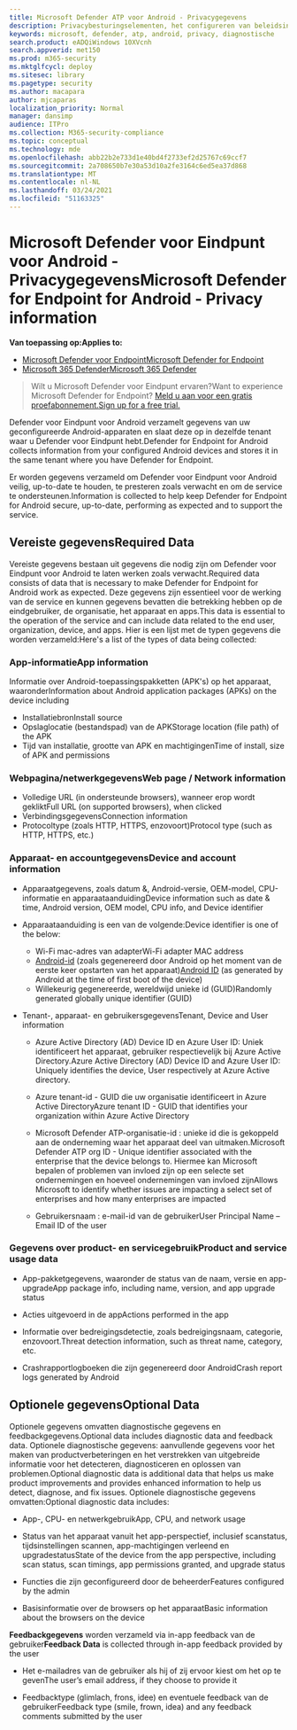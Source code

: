 ```yaml
---
title: Microsoft Defender ATP voor Android - Privacygegevens
description: Privacybesturingselementen, het configureren van beleidsinstellingen die van invloed zijn op privacy en informatie over de diagnostische gegevens die worden verzameld in Microsoft Defender ATP voor Android.
keywords: microsoft, defender, atp, android, privacy, diagnostische
search.product: eADQiWindows 10XVcnh
search.appverid: met150
ms.prod: m365-security
ms.mktglfcycl: deploy
ms.sitesec: library
ms.pagetype: security
ms.author: macapara
author: mjcaparas
localization_priority: Normal
manager: dansimp
audience: ITPro
ms.collection: M365-security-compliance
ms.topic: conceptual
ms.technology: mde
ms.openlocfilehash: abb22b2e733d1e40bd4f2733ef2d25767c69ccf7
ms.sourcegitcommit: 2a708650b7e30a53d10a2fe3164c6ed5ea37d868
ms.translationtype: MT
ms.contentlocale: nl-NL
ms.lasthandoff: 03/24/2021
ms.locfileid: "51163325"
---
```

#  <a name="microsoft-defender-for-endpoint-for-android---privacy-information"></a><span data-ttu-id="f531b-104">Microsoft Defender voor Eindpunt voor Android - Privacygegevens</span><span class="sxs-lookup"><span data-stu-id="f531b-104">Microsoft Defender for Endpoint for Android - Privacy information</span></span>

<span data-ttu-id="f531b-105">**Van toepassing op:**</span><span class="sxs-lookup"><span data-stu-id="f531b-105">**Applies to:**</span></span>
- [<span data-ttu-id="f531b-106">Microsoft Defender voor Endpoint</span><span class="sxs-lookup"><span data-stu-id="f531b-106">Microsoft Defender for Endpoint</span></span>](https://go.microsoft.com/fwlink/p/?linkid=2154037)
- [<span data-ttu-id="f531b-107">Microsoft 365 Defender</span><span class="sxs-lookup"><span data-stu-id="f531b-107">Microsoft 365 Defender</span></span>](https://go.microsoft.com/fwlink/?linkid=2118804)

> <span data-ttu-id="f531b-108">Wilt u Microsoft Defender voor Eindpunt ervaren?</span><span class="sxs-lookup"><span data-stu-id="f531b-108">Want to experience Microsoft Defender for Endpoint?</span></span> [<span data-ttu-id="f531b-109">Meld u aan voor een gratis proefabonnement.</span><span class="sxs-lookup"><span data-stu-id="f531b-109">Sign up for a free trial.</span></span>](https://www.microsoft.com/microsoft-365/windows/microsoft-defender-atp?ocid=docs-wdatp-exposedapis-abovefoldlink) 


<span data-ttu-id="f531b-110">Defender voor Eindpunt voor Android verzamelt gegevens van uw geconfigureerde Android-apparaten en slaat deze op in dezelfde tenant waar u Defender voor Eindpunt hebt.</span><span class="sxs-lookup"><span data-stu-id="f531b-110">Defender for Endpoint for Android collects information from your configured Android devices and stores it in the same tenant where you have Defender for Endpoint.</span></span>

<span data-ttu-id="f531b-111">Er worden gegevens verzameld om Defender voor Eindpunt voor Android veilig, up-to-date te houden, te presteren zoals verwacht en om de service te ondersteunen.</span><span class="sxs-lookup"><span data-stu-id="f531b-111">Information is collected to help keep Defender for Endpoint for Android secure, up-to-date, performing as expected and to support the service.</span></span>

## <a name="required-data"></a><span data-ttu-id="f531b-112">Vereiste gegevens</span><span class="sxs-lookup"><span data-stu-id="f531b-112">Required Data</span></span> 

<span data-ttu-id="f531b-113">Vereiste gegevens bestaan uit gegevens die nodig zijn om Defender voor Eindpunt voor Android te laten werken zoals verwacht.</span><span class="sxs-lookup"><span data-stu-id="f531b-113">Required data consists of data that is necessary to make Defender for Endpoint for Android work as expected.</span></span> <span data-ttu-id="f531b-114">Deze gegevens zijn essentieel voor de werking van de service en kunnen gegevens bevatten die betrekking hebben op de eindgebruiker, de organisatie, het apparaat en apps.</span><span class="sxs-lookup"><span data-stu-id="f531b-114">This data is essential to the operation of the service and can include data related to the end user, organization, device, and apps.</span></span> <span data-ttu-id="f531b-115">Hier is een lijst met de typen gegevens die worden verzameld:</span><span class="sxs-lookup"><span data-stu-id="f531b-115">Here's a list of the types of data being collected:</span></span>

### <a name="app-information"></a><span data-ttu-id="f531b-116">App-informatie</span><span class="sxs-lookup"><span data-stu-id="f531b-116">App information</span></span>

<span data-ttu-id="f531b-117">Informatie over Android-toepassingspakketten (APK's) op het apparaat, waaronder</span><span class="sxs-lookup"><span data-stu-id="f531b-117">Information about Android application packages (APKs) on the device including</span></span>

-  <span data-ttu-id="f531b-118">Installatiebron</span><span class="sxs-lookup"><span data-stu-id="f531b-118">Install source</span></span>
-  <span data-ttu-id="f531b-119">Opslaglocatie (bestandspad) van de APK</span><span class="sxs-lookup"><span data-stu-id="f531b-119">Storage location (file path) of the APK</span></span>
-  <span data-ttu-id="f531b-120">Tijd van installatie, grootte van APK en machtigingen</span><span class="sxs-lookup"><span data-stu-id="f531b-120">Time of install, size of APK and permissions</span></span>

### <a name="web-page--network-information"></a><span data-ttu-id="f531b-121">Webpagina/netwerkgegevens</span><span class="sxs-lookup"><span data-stu-id="f531b-121">Web page / Network information</span></span>

- <span data-ttu-id="f531b-122">Volledige URL (in ondersteunde browsers), wanneer erop wordt geklikt</span><span class="sxs-lookup"><span data-stu-id="f531b-122">Full URL (on supported browsers), when clicked</span></span>
- <span data-ttu-id="f531b-123">Verbindingsgegevens</span><span class="sxs-lookup"><span data-stu-id="f531b-123">Connection information</span></span>
- <span data-ttu-id="f531b-124">Protocoltype (zoals HTTP, HTTPS, enzovoort)</span><span class="sxs-lookup"><span data-stu-id="f531b-124">Protocol type (such as HTTP, HTTPS, etc.)</span></span>


### <a name="device-and-account-information"></a><span data-ttu-id="f531b-125">Apparaat- en accountgegevens</span><span class="sxs-lookup"><span data-stu-id="f531b-125">Device and account information</span></span>

- <span data-ttu-id="f531b-126">Apparaatgegevens, zoals datum &, Android-versie, OEM-model, CPU-informatie en apparaataanduiding</span><span class="sxs-lookup"><span data-stu-id="f531b-126">Device information such as date & time, Android version, OEM model, CPU       info, and Device identifier</span></span>
- <span data-ttu-id="f531b-127">Apparaataanduiding is een van de volgende:</span><span class="sxs-lookup"><span data-stu-id="f531b-127">Device identifier is one of the below:</span></span>
    - <span data-ttu-id="f531b-128">Wi-Fi mac-adres van adapter</span><span class="sxs-lookup"><span data-stu-id="f531b-128">Wi-Fi adapter MAC address</span></span>
    - <span data-ttu-id="f531b-129">[Android-id](https://developer.android.com/reference/android/provider/Settings.Secure#ANDROID_ID) (zoals gegenereerd door Android op het moment van de eerste keer opstarten van het apparaat)</span><span class="sxs-lookup"><span data-stu-id="f531b-129">[Android       ID](https://developer.android.com/reference/android/provider/Settings.Secure#ANDROID_ID) (as generated by Android at the time of first boot of the device)</span></span>
    - <span data-ttu-id="f531b-130">Willekeurig gegenereerde, wereldwijd unieke id (GUID)</span><span class="sxs-lookup"><span data-stu-id="f531b-130">Randomly generated globally unique identifier (GUID)</span></span>

- <span data-ttu-id="f531b-131">Tenant-, apparaat- en gebruikersgegevens</span><span class="sxs-lookup"><span data-stu-id="f531b-131">Tenant, Device and User information</span></span>
    -   <span data-ttu-id="f531b-132">Azure Active Directory (AD) Device ID en Azure User ID: Uniek identificeert het apparaat, gebruiker respectievelijk bij Azure Active Directory.</span><span class="sxs-lookup"><span data-stu-id="f531b-132">Azure Active Directory (AD) Device ID and Azure User ID: Uniquely     identifies the device, User respectively at Azure Active directory.</span></span>

    -   <span data-ttu-id="f531b-133">Azure tenant-id - GUID die uw organisatie identificeert in Azure Active Directory</span><span class="sxs-lookup"><span data-stu-id="f531b-133">Azure tenant ID - GUID that identifies your organization within     Azure Active Directory</span></span>

    -   <span data-ttu-id="f531b-134">Microsoft Defender ATP-organisatie-id : unieke id die is gekoppeld aan de onderneming waar het apparaat deel van uitmaken.</span><span class="sxs-lookup"><span data-stu-id="f531b-134">Microsoft Defender ATP org ID - Unique identifier associated with the enterprise that the device belongs to.</span></span> <span data-ttu-id="f531b-135">Hiermee kan Microsoft bepalen of problemen van invloed zijn op een selecte set ondernemingen en hoeveel ondernemingen van invloed zijn</span><span class="sxs-lookup"><span data-stu-id="f531b-135">Allows Microsoft to identify whether issues are impacting a select set of enterprises and how many enterprises are impacted</span></span> 

    -   <span data-ttu-id="f531b-136">Gebruikersnaam : e-mail-id van de gebruiker</span><span class="sxs-lookup"><span data-stu-id="f531b-136">User Principal Name – Email ID of the user</span></span>

### <a name="product-and-service-usage-data"></a><span data-ttu-id="f531b-137">Gegevens over product- en servicegebruik</span><span class="sxs-lookup"><span data-stu-id="f531b-137">Product and service usage data</span></span>
-   <span data-ttu-id="f531b-138">App-pakketgegevens, waaronder de status van de naam, versie en app-upgrade</span><span class="sxs-lookup"><span data-stu-id="f531b-138">App package info, including name, version, and app upgrade status</span></span>

-   <span data-ttu-id="f531b-139">Acties uitgevoerd in de app</span><span class="sxs-lookup"><span data-stu-id="f531b-139">Actions performed in the app</span></span>

-   <span data-ttu-id="f531b-140">Informatie over bedreigingsdetectie, zoals bedreigingsnaam, categorie, enzovoort.</span><span class="sxs-lookup"><span data-stu-id="f531b-140">Threat detection information, such as threat name, category, etc.</span></span>

-   <span data-ttu-id="f531b-141">Crashrapportlogboeken die zijn gegenereerd door Android</span><span class="sxs-lookup"><span data-stu-id="f531b-141">Crash report logs generated by Android</span></span>

## <a name="optional-data"></a><span data-ttu-id="f531b-142">Optionele gegevens</span><span class="sxs-lookup"><span data-stu-id="f531b-142">Optional Data</span></span>

<span data-ttu-id="f531b-143">Optionele gegevens omvatten diagnostische gegevens en feedbackgegevens.</span><span class="sxs-lookup"><span data-stu-id="f531b-143">Optional data includes diagnostic data and feedback data.</span></span> <span data-ttu-id="f531b-144">Optionele diagnostische gegevens: aanvullende gegevens voor het maken van productverbeteringen en het verstrekken van uitgebreide informatie voor het detecteren, diagnosticeren en oplossen van problemen.</span><span class="sxs-lookup"><span data-stu-id="f531b-144">Optional diagnostic data is additional data that helps us make product improvements and provides enhanced information to help us detect, diagnose, and fix issues.</span></span> <span data-ttu-id="f531b-145">Optionele diagnostische gegevens omvatten:</span><span class="sxs-lookup"><span data-stu-id="f531b-145">Optional diagnostic data includes:</span></span>

-   <span data-ttu-id="f531b-146">App-, CPU- en netwerkgebruik</span><span class="sxs-lookup"><span data-stu-id="f531b-146">App, CPU, and network usage</span></span>

-   <span data-ttu-id="f531b-147">Status van het apparaat vanuit het app-perspectief, inclusief scanstatus, tijdsinstellingen scannen, app-machtigingen verleend en upgradestatus</span><span class="sxs-lookup"><span data-stu-id="f531b-147">State of the device from the app perspective, including scan status, scan timings, app permissions granted, and upgrade status</span></span>

-   <span data-ttu-id="f531b-148">Functies die zijn geconfigureerd door de beheerder</span><span class="sxs-lookup"><span data-stu-id="f531b-148">Features configured by the admin</span></span>

-   <span data-ttu-id="f531b-149">Basisinformatie over de browsers op het apparaat</span><span class="sxs-lookup"><span data-stu-id="f531b-149">Basic information about the browsers on the device</span></span>

<span data-ttu-id="f531b-150">**Feedbackgegevens** worden verzameld via in-app feedback van de gebruiker</span><span class="sxs-lookup"><span data-stu-id="f531b-150">**Feedback Data** is collected through in-app feedback provided by the user</span></span>

-   <span data-ttu-id="f531b-151">Het e-mailadres van de gebruiker als hij of zij ervoor kiest om het op te geven</span><span class="sxs-lookup"><span data-stu-id="f531b-151">The user’s email address, if they choose to provide it</span></span>

-   <span data-ttu-id="f531b-152">Feedbacktype (glimlach, frons, idee) en eventuele feedback van de gebruiker</span><span class="sxs-lookup"><span data-stu-id="f531b-152">Feedback type (smile, frown, idea) and any feedback comments submitted by the user</span></span>

